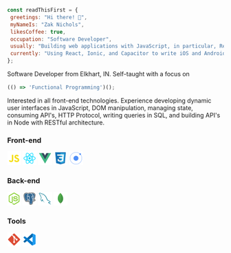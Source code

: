 
 ```js
const readThisFirst = {
  greetings: "Hi there! 👋",
  myNameIs: "Zak Nichols",
  likesCoffee: true,
  occupation: "Software Developer",
  usually: "Building web applications with JavaScript, in particular, React ⚛️",
  currently: "Using React, Ionic, and Capacitor to write iOS and Android apps."
};
```
 
<p> Software Developer from Elkhart, IN. Self-taught with a focus on </p>

```js
(() => 'Functional Programming')();
```

<p>
 Interested in all front-end technologies.
 Experience developing dynamic user interfaces in JavaScript, DOM manipulation, managing state, consuming API's, HTTP Protocol,
 writing queries in SQL, and building API's in Node with RESTful architecture.
</p>

### Front-end

<p>
  <img src="https://raw.githubusercontent.com/vscode-icons/vscode-icons/master/icons/file_type_js.svg" width="32" height="32">
  <img src="https://raw.githubusercontent.com/vscode-icons/vscode-icons/master/icons/file_type_reactjs.svg" width="32" height="32">
  <img src="https://raw.githubusercontent.com/vscode-icons/vscode-icons/master/icons/file_type_vue.svg" width="32" height="32">
  <img src="https://raw.githubusercontent.com/vscode-icons/vscode-icons/master/icons/file_type_css.svg" width="32" height="32">
  <img src="https://raw.githubusercontent.com/vscode-icons/vscode-icons/master/icons/file_type_ionic.svg" width="32" height="32">
</p>

### Back-end

<p>
  <img src="https://raw.githubusercontent.com/vscode-icons/vscode-icons/master/icons/file_type_node.svg" width="32" height="32">
  <img src="https://raw.githubusercontent.com/vscode-icons/vscode-icons/master/icons/file_type_pgsql.svg" width="32" height="32">
  <img src="https://raw.githubusercontent.com/vscode-icons/vscode-icons/master/icons/file_type_mysql.svg" width="32" height="32">
  <img src="https://raw.githubusercontent.com/vscode-icons/vscode-icons/master/icons/file_type_mongo.svg" width="32" height="32">
</p>

### Tools

<p>
  <img src="https://raw.githubusercontent.com/vscode-icons/vscode-icons/master/icons/file_type_git.svg" width="32" height="32">
  <img src="https://raw.githubusercontent.com/vscode-icons/vscode-icons/master/icons/file_type_vscode.svg" width="32" height="32">
</p>
